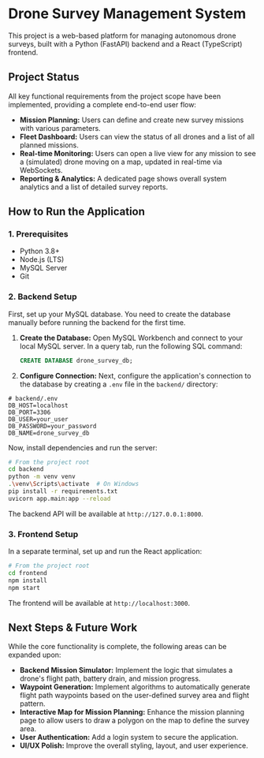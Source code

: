# Drone Survey Management System

This project is a web-based platform for managing autonomous drone surveys, built with a Python (FastAPI) backend and a React (TypeScript) frontend.

## Project Status

All key functional requirements from the project scope have been implemented, providing a complete end-to-end user flow:

-   **Mission Planning:** Users can define and create new survey missions with various parameters.
-   **Fleet Dashboard:** Users can view the status of all drones and a list of all planned missions.
-   **Real-time Monitoring:** Users can open a live view for any mission to see a (simulated) drone moving on a map, updated in real-time via WebSockets.
-   **Reporting & Analytics:** A dedicated page shows overall system analytics and a list of detailed survey reports.

## How to Run the Application

### 1. Prerequisites

-   Python 3.8+
-   Node.js (LTS)
-   MySQL Server
-   Git

### 2. Backend Setup

First, set up your MySQL database. You need to create the database manually before running the backend for the first time.

1.  **Create the Database:**
    Open MySQL Workbench and connect to your local MySQL server. In a query tab, run the following SQL command:
    ```sql
    CREATE DATABASE drone_survey_db;
    ```

2.  **Configure Connection:**
    Next, configure the application's connection to the database by creating a `.env` file in the `backend/` directory:

```env
# backend/.env
DB_HOST=localhost
DB_PORT=3306
DB_USER=your_user
DB_PASSWORD=your_password
DB_NAME=drone_survey_db
```

Now, install dependencies and run the server:

```sh
# From the project root
cd backend
python -m venv venv
.\venv\Scripts\activate  # On Windows
pip install -r requirements.txt
uvicorn app.main:app --reload
```

The backend API will be available at `http://127.0.0.1:8000`.

### 3. Frontend Setup

In a separate terminal, set up and run the React application:

```sh
# From the project root
cd frontend
npm install
npm start
```

The frontend will be available at `http://localhost:3000`.

## Next Steps & Future Work

While the core functionality is complete, the following areas can be expanded upon:

-   **Backend Mission Simulator:** Implement the logic that simulates a drone's flight path, battery drain, and mission progress.
-   **Waypoint Generation:** Implement algorithms to automatically generate flight path waypoints based on the user-defined survey area and flight pattern.
-   **Interactive Map for Mission Planning:** Enhance the mission planning page to allow users to draw a polygon on the map to define the survey area.
-   **User Authentication:** Add a login system to secure the application.
-   **UI/UX Polish:** Improve the overall styling, layout, and user experience. 